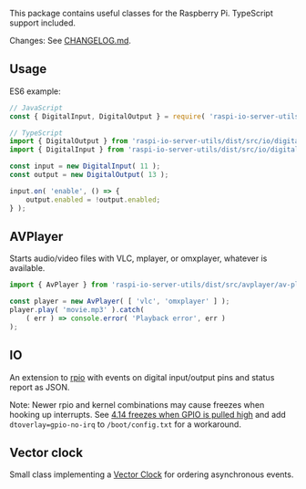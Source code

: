 This package contains useful classes for the Raspberry Pi.
TypeScript support included.

Changes: See [CHANGELOG.md](CHANGELOG.md).


## Usage

ES6 example:

```js
// JavaScript
const { DigitalInput, DigitalOutput } = require( 'raspi-io-server-utils' );

// TypeScript
import { DigitalOutput } from 'raspi-io-server-utils/dist/src/io/digital-output';
import { DigitalInput } from 'raspi-io-server-utils/dist/src/io/digital-input';

const input = new DigitalInput( 11 );
const output = new DigitalOutput( 13 );

input.on( 'enable', () => {
    output.enabled = !output.enabled;
} );
```


## AVPlayer

Starts audio/video files with VLC, mplayer, or omxplayer, whatever is available.

```typescript
import { AvPlayer } from 'raspi-io-server-utils/dist/src/avplayer/av-player';

const player = new AvPlayer( [ 'vlc', 'omxplayer' ] );
player.play( 'movie.mp3' ).catch(
    ( err ) => console.error( 'Playback error', err )
);
```


## IO

An extension to [rpio](https://www.npmjs.com/package/rpio) with events on digital input/output pins
and status report as JSON.

Note: Newer rpio and kernel combinations may cause freezes when hooking up interrupts.
See [4.14 freezes when GPIO is pulled high](https://github.com/raspberrypi/linux/issues/2550)
and add `dtoverlay=gpio-no-irq` to `/boot/config.txt` for a workaround.

## Vector clock

Small class implementing a [Vector Clock](https://en.wikipedia.org/wiki/Vector_clock) for ordering asynchronous events.
